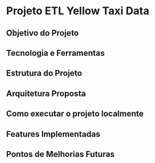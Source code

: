 # Projeto ETL Yellow Taxi Data 

## Objetivo do Projeto

## Tecnologia e Ferramentas

## Estrutura do Projeto

## Arquitetura Proposta

## Como executar o projeto localmente

## Features Implementadas

## Pontos de Melhorias Futuras

